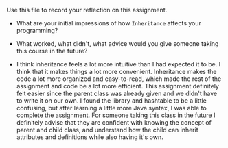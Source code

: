 Use this file to record your reflection on this assignment.

- What are your initial impressions of how `Inheritance` affects your programming?
- What worked, what didn't, what advice would you give someone taking this course in the future?


- I think inheritance feels a lot more intuitive than I had expected it to be. I think that it makes things a lot more convenient. Inheritance makes the code a lot more organized and easy-to-read, which made the rest of the assignment and code be a lot more efficient. This assignment definitely felt easier since the parent class was already given and we didn't have to write it on our own. I found the library and hashtable to be a little confusing, but after learning a little more Java syntax, I was able to complete the assignment. For someone taking this class in the future I definitely advise that they are confident with knowing the concept of parent and child class, and understand how the child can inherit attributes and definitions while also having it's own.